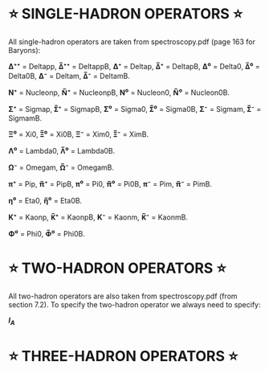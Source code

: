 # ⭐ SINGLE-HADRON OPERATORS ⭐


All single-hadron operators are taken from spectroscopy.pdf (page 163 for Baryons):

**Δ⁺⁺** = Deltapp,
**Δ̅⁺⁺** = DeltappB,
**Δ⁺** = Deltap,
**Δ̅⁺** = DeltapB,
**Δ⁰** = Delta0,
**Δ̅⁰** = Delta0B,
**Δ⁻** = Deltam,
**Δ̅⁻** = DeltamB.

**N⁺** = Nucleonp,
**N̅⁺** = NucleonpB,
**N⁰** = Nucleon0,
**N̅⁰** = Nucleon0B.


**Σ⁺** = Sigmap,
**Σ̅⁺** = SigmapB,
**Σ⁰** = Sigma0,
**Σ̅⁰** = Sigma0B,
**Σ⁻** = Sigmam,
**Σ̅⁻** = SigmamB.


**Ξ⁰** = Xi0,
**Ξ̅⁰** = Xi0B,
**Ξ⁻** = Xim0,
**Ξ̅⁻** = XimB.


**Λ⁰** = Lambda0,
**Λ̅⁰** = Lambda0B.



**Ω⁻** = Omegam,
**Ω̅⁻** = OmegamB.



**π⁺** = Pip,
**π̅⁺** = PipB,
**π⁰** = Pi0,
**π̅⁰** = Pi0B,
**π⁻** = Pim,
**π̅⁻** = PimB.




**η⁰** = Eta0,
**η̅⁰** = Eta0B.



**K⁺** = Kaonp,
**K̅⁺** = KaonpB,
**K⁻** = Kaonm,
**K̅⁻** = KaonmB.





**Φ⁰** = Phi0,
**Φ̅⁰** = Phi0B.

# ⭐ TWO-HADRON OPERATORS ⭐



All two-hadron operators are also taken from spectroscopy.pdf (from section 7.2). To specify the two-hadron operator we always need to specify:

***I<sub>A</sub>***
# ⭐ THREE-HADRON OPERATORS ⭐
